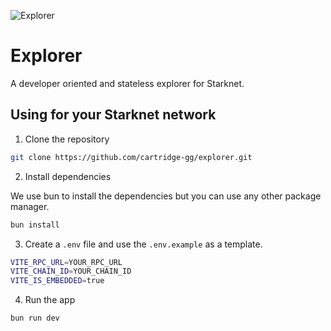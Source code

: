 ![Explorer](.github/banner.png)

# Explorer

A developer oriented and stateless explorer for Starknet.

## Using for your Starknet network

1. Clone the repository

```bash
git clone https://github.com/cartridge-gg/explorer.git
```

2. Install dependencies

We use bun to install the dependencies but you can use any other package manager.

```bash
bun install
```

3. Create a `.env` file and use the `.env.example` as a template.

```bash
VITE_RPC_URL=YOUR_RPC_URL
VITE_CHAIN_ID=YOUR_CHAIN_ID
VITE_IS_EMBEDDED=true
```

4. Run the app

```bash
bun run dev
```
